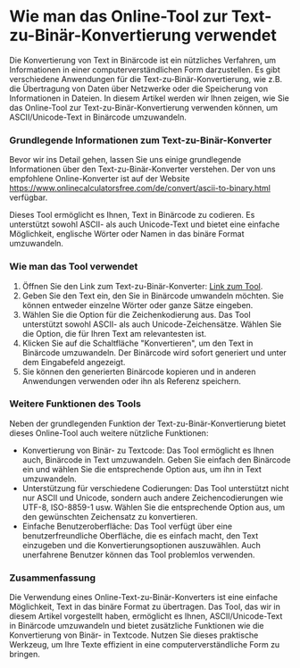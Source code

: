 Wie man das Online-Tool zur Text-zu-Binär-Konvertierung verwendet
=================================================================

Die Konvertierung von Text in Binärcode ist ein nützliches Verfahren, um Informationen in einer computerverständlichen Form darzustellen. Es gibt verschiedene Anwendungen für die Text-zu-Binär-Konvertierung, wie z.B. die Übertragung von Daten über Netzwerke oder die Speicherung von Informationen in Dateien. In diesem Artikel werden wir Ihnen zeigen, wie Sie das Online-Tool zur Text-zu-Binär-Konvertierung verwenden können, um ASCII/Unicode-Text in Binärcode umzuwandeln.

### Grundlegende Informationen zum Text-zu-Binär-Konverter

Bevor wir ins Detail gehen, lassen Sie uns einige grundlegende Informationen über den Text-zu-Binär-Konverter verstehen. Der von uns empfohlene Online-Konverter ist auf der Website <https://www.onlinecalculatorsfree.com/de/convert/ascii-to-binary.html> verfügbar.

Dieses Tool ermöglicht es Ihnen, Text in Binärcode zu codieren. Es unterstützt sowohl ASCII- als auch Unicode-Text und bietet eine einfache Möglichkeit, englische Wörter oder Namen in das binäre Format umzuwandeln.

### Wie man das Tool verwendet

1. Öffnen Sie den Link zum Text-zu-Binär-Konverter: [Link zum Tool](https://www.onlinecalculatorsfree.com/de/convert/ascii-to-binary.html).
2. Geben Sie den Text ein, den Sie in Binärcode umwandeln möchten. Sie können entweder einzelne Wörter oder ganze Sätze eingeben.
3. Wählen Sie die Option für die Zeichenkodierung aus. Das Tool unterstützt sowohl ASCII- als auch Unicode-Zeichensätze. Wählen Sie die Option, die für Ihren Text am relevantesten ist.
4. Klicken Sie auf die Schaltfläche "Konvertieren", um den Text in Binärcode umzuwandeln. Der Binärcode wird sofort generiert und unter dem Eingabefeld angezeigt.
5. Sie können den generierten Binärcode kopieren und in anderen Anwendungen verwenden oder ihn als Referenz speichern.

### Weitere Funktionen des Tools

Neben der grundlegenden Funktion der Text-zu-Binär-Konvertierung bietet dieses Online-Tool auch weitere nützliche Funktionen:

- Konvertierung von Binär- zu Textcode: Das Tool ermöglicht es Ihnen auch, Binärcode in Text umzuwandeln. Geben Sie einfach den Binärcode ein und wählen Sie die entsprechende Option aus, um ihn in Text umzuwandeln.
- Unterstützung für verschiedene Codierungen: Das Tool unterstützt nicht nur ASCII und Unicode, sondern auch andere Zeichencodierungen wie UTF-8, ISO-8859-1 usw. Wählen Sie die entsprechende Option aus, um den gewünschten Zeichensatz zu konvertieren.
- Einfache Benutzeroberfläche: Das Tool verfügt über eine benutzerfreundliche Oberfläche, die es einfach macht, den Text einzugeben und die Konvertierungsoptionen auszuwählen. Auch unerfahrene Benutzer können das Tool problemlos verwenden.

### Zusammenfassung

Die Verwendung eines Online-Text-zu-Binär-Konverters ist eine einfache Möglichkeit, Text in das binäre Format zu übertragen. Das Tool, das wir in diesem Artikel vorgestellt haben, ermöglicht es Ihnen, ASCII/Unicode-Text in Binärcode umzuwandeln und bietet zusätzliche Funktionen wie die Konvertierung von Binär- in Textcode. Nutzen Sie dieses praktische Werkzeug, um Ihre Texte effizient in eine computerverständliche Form zu bringen.